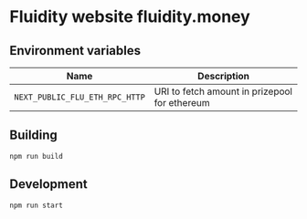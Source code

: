 # Fluidity website fluidity.money

## Environment variables

| Name                           | Description                                  |
| ------------------------------ | -------------------------------------------- |
| `NEXT_PUBLIC_FLU_ETH_RPC_HTTP` | URI to fetch amount in prizepool for ethereum|

## Building

    npm run build

## Development

    npm run start
